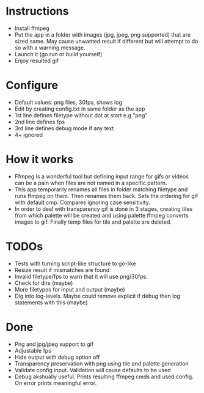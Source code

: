 # Instructions

- Install ffmpeg
- Put the app in a folder with images (jpg, jpeg, png supported) that are sized same. May cause unwanted result if different but will attempt to do so with a warning message.
- Launch it (go run or build yourself)
- Enjoy resulted gif

# Configure
- Default values: png files, 30fps, shows log
- Edit by creating config.txt in same folder as the app
- 1st line defines filetype without dot at start e.g "png"
- 2nd line defines fps
- 3rd line defines debug mode if any text
- 4+ ignored

# How it works
- Ffmpeg is a wonderful tool but defining input range for gifs or videos can be a pain when files are not named in a specific pattern.
- This app temporarily renames all files in folder matching filetype and runs ffmpeg on them. Then renames them back. Sets the ordering for gif with default cmp. Compares ignoring case sensitivity.
- In order to deal with transparency gif is done in 3 stages, creating tiles from which palette will be created and using palette ffmpeg converts images to gif. Finally temp files for tile and palette are deleted.

# TODOs
- Tests with turning script-like structure to go-like
- Resize result if mismatches are found
- Invalid filetype/fps to warn that it will use png/30fps.
- Check for dirs (maybe)
- More filetypes for input and output (maybe)
- Dig into log-levels. Maybe could remove explicit if debug then log statements with this (maybe)

# Done
- Png and jpg/jpeg support to gif
- Adjustable fps
- Hide output with debug option off
- Transparency preservation with png using tile and palette generation
- Validate config input. Validation will cause defaults to be used
- Debug akshually useful. Prints resulting ffmpeg cmds and used config. On error prints meaningful error. 

